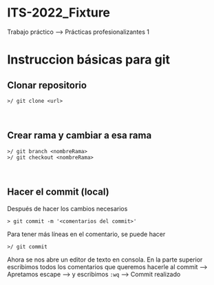 # ITS-2022_Fixture

Trabajo práctico --> Prácticas profesionalizantes 1

# Instruccion básicas para git

## Clonar repositorio
```
>/ git clone <url>
```
<br>

## Crear rama y cambiar a esa rama
```
>/ git branch <nombreRama>
>/ git checkout <nombreRama>
```
<br>

## Hacer el commit (local)
Después de hacer los cambios necesarios
```
> git commit -m '<comentarios del commit>'
```

Para tener más líneas en el comentario, se puede hacer
```
>/ git commit
```
Ahora se nos abre un editor de texto en consola. En la parte superior escribimos todos los comentarios que queremos hacerle al commit --> Apretamos escape --> y escribimos `:wq` --> Commit realizado

<br>